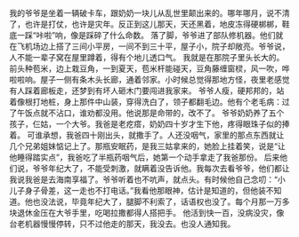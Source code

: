 我的爷爷是坐着一辆破卡车，跟奶奶一块儿从乱世里颠出来的。哪年哪月，说不清了，也许是打仗，也许是灾年。反正到这儿那天，天还黑着，地皮冻得硬梆梆，鞋底一踩“咔啦”响，像是踩碎了什么命数。
落了脚，爷爷进了部队修机器。他们就在飞机场边上搭了三间小平房，一间不到三十平，屋子小，院子却敞亮。爷爷说，人不能一辈子窝在屋里蹲着，得有个地儿透口气。
我就是在那院子里头长大的。前头种苞米，边上栽豆角，一到夏天，苞米杆能碰天，豆角藤缠窗棂，风一吹，哗啦啦响。屋子一侧有条木头长廊，通着邻家。小时候总觉得那地方怪，夜里老感觉有人踩着廊板走，还梦到有坏人砸木门要闯进我家来。
爷爷人瘦，硬邦邦的，站着像根打地桩，身上那件中山装，穿得洗白了，领子都翻毛边。他有个老毛病：过了午饭点就不沾口，谁劝都没用。他说那是命带的，改不了。
爷爷奶奶养了五个孩子，仨姑，一个大爷。我爸是​​老疙瘩，奶奶四十岁才生下他，疼得眼珠子似的捧着。
可谁承想，我爸四十刚出头，就撒手了。人还没咽气，家里的那点东西就让几个兄弟姐妹惦记上了。那瓶安眠药，是我三姑拿来的，她脸上挂着笑，说是“让他睡得踏实点”，我爸吃了半瓶药咽气后，她第一个动手拿走了我爸那份。
后来他们说，爷爷年纪大了，不能受刺激，就瞒着没告诉他。我每次去看爷爷，他们都让我说我爸是去海南享福了。爷爷听着也不吭声，就点头。有时候他自己念叨：“小儿子身子骨差，这一走也不打电话。”我看他那眼神，估计是知道的，但他装不知道。他也没法说，毕竟年纪大了，腿脚不利索了，话语权也没了。每个月那一万多块退休金压在大爷手里，吃喝拉撒都得人搭把手。
他活到快一百，没病没灾，像台老机器慢慢​​停转​​，只不过他走的那天，我没去。也没人通知我。
